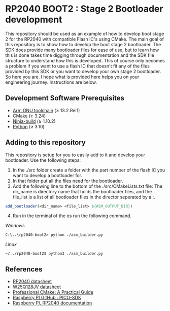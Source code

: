 # RP2040 BOOT2 : Stage 2 Bootloader development

This repository should be used as an example of how to develop boot stage 2 for the RP2040 with compatible Flash IC's 
using CMake. The main goal of this repository is to show how to develop the boot stage 2 bootloader. The SDK does 
provide many bootloader files for ease of use, but to learn how this is done takes time digging through documentation and 
the SDK file structure to understand how this is developed. This of course only becomes a problem if you want to use a 
flash IC that doesn't fit any of the files provided by this SDK or you want to develop your own stage 2 bootloader. So 
here you are. I hope what is provided here helps you on your engineering journey. Instructions are below.

## Development Software Prerequisites 
- <a href="https://developer.arm.com/downloads/-/arm-gnu-toolchain-downloads">Arm GNU toolchain</a> (≥ 13.2.Rel1) 
- <a href="https://cmake.org/download/">CMake</a> (≥ 3.24)
- <a href="https://ninja-build.org/">Ninja-build</a> (≥ 1.10.2)
- <a href="https://www.python.org/downloads/">Python</a> (≥ 3.10)

## Adding to this repository

This repository is setup for you to easily add to it and develop your bootloader. Use the following steps:

1. In the ./src folder create a folder with the part number of the flash IC you want to develop a bootloader for.
2. In that folder put all the files need for the bootloader.
3. Add the following line to the bottom of the ./src/CMakeLists.txt file: The dir_name is directory name that holds the
   bootloader files, and the file_list is a list of all bootloader files in the director seperated by a ;. 
```cmake
add_bootloader(<dir_name> <file_list> ${ASM_OUTPUT_DIR})
```
4. Run in the terminal of the os run the following command.

_Windows_
```shell
C:\..\rp2040-boot2> python ./asm_builder.py
```
_Linux_
```shell
~/../rp2040-boot2$ python3 ./asm_builder.py
```

## References

- <a href="https://datasheets.raspberrypi.com/rp2040/rp2040-datasheet.pdf">RP2040 datasheet</a>
- <a href="https://www.winbond.com/hq/support/documentation/downloadV2022.jsp?__locale=en&xmlPath=/support/resources/.content/item/DA00-W25Q128JV.html&level=1">W25Q128JV datasheet</a>
- <a href="https://crascit.com/professional-cmake/">Professional CMake: A Practical Guide</a>
- <a href="https://github.com/raspberrypi/pico-sdk">Raspberry PI GitHub : PICO-SDK</a>
- <a href="https://www.raspberrypi.com/documentation/microcontrollers/rp2040.html">Raspberry PI, RP2040 documentation</a>
